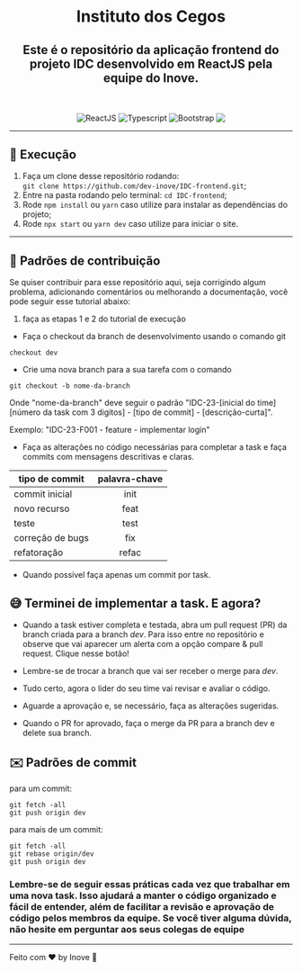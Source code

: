 <h1 align="center">Instituto dos Cegos</h1>

<h2 align="center">Este é o repositório da aplicação frontend do projeto <strong>IDC</strong> desenvolvido em ReactJS pela equipe do Inove.</h2>

<br>

<p align="center">
  <img align="center" src="https://img.shields.io/badge/ReactJS-61DAFB?style=for-the-badge&logo=react&logoColor=black" alt="ReactJS" />
  <img align="center" src="https://img.shields.io/badge/Typescript-3178C6?style=for-the-badge&logo=typescript&logoColor=white" alt="Typescript" />
  <img align="center" src="https://img.shields.io/badge/bootstrap-%238511FA.svg?style=for-the-badge&logo=bootstrap&logoColor=white" alt="Bootstrap" />
  <img align="center" src="https://img.shields.io/badge/styled--components-DB7093?style=for-the-badge&logo=styled-components&logoColor=white" />
</p>

---

## 🚀 Execução

1. Faça um clone desse repositório rodando: <br> `git clone https://github.com/dev-inove/IDC-frontend.git`;
2. Entre na pasta rodando pelo terminal: `cd IDC-frontend`;
3. Rode `npm install` ou `yarn` caso utilize para instalar as dependências do projeto;
4. Rode `npx start` ou `yarn dev` caso utilize para iniciar o site.
---

## 🤔 Padrões de contribuição

Se quiser contribuir para esse repositório aqui, seja corrigindo algum problema, adicionando comentários ou melhorando a documentação, você pode seguir esse tutorial abaixo:

1. faça as etapas 1 e 2 do tutorial de execução

* Faça o checkout da branch de desenvolvimento usando o comando git

```text
checkout dev
```

* Crie uma nova branch para a sua tarefa com o comando

```text
git checkout -b nome-da-branch
```

Onde "nome-da-branch" deve seguir o padrão "IDC-23-[inicial do time][número da task com 3 digitos] - [tipo de commit] - [descrição-curta]".

Exemplo: "IDC-23-F001 - feature - implementar login"

* Faça as alterações no código necessárias para completar a task e faça commits com mensagens descritivas e claras.

| tipo de commit | palavra-chave|
|----------|:-------------:|
| commit inicial | init |
| novo recurso | feat |
| teste | test |
| correção de bugs | fix |
| refatoração | refac |

* Quando possivel faça apenas um commit por task.

## 😅 Terminei de implementar a task. E agora?

* Quando a task estiver completa e testada, abra um pull request (PR) da branch criada para a branch *dev*. Para isso entre no repositório e observe que vai aparecer um alerta com a opção compare & pull request. Clique nesse botão!

* Lembre-se de trocar a branch que vai ser receber o merge para *dev*.

* Tudo certo, agora o lider do seu time vai revisar e avaliar o código.

* Aguarde a aprovação e, se necessário, faça as alterações sugeridas.

* Quando o PR for aprovado, faça o merge da PR para a branch dev e delete sua branch.

## ✉️ Padrões de commit

para um commit:

```text
git fetch -all
git push origin dev
```

para mais de um commit:

```text
git fetch -all
git rebase origin/dev
git push origin dev
```

### Lembre-se de seguir essas práticas cada vez que trabalhar em uma nova task. Isso ajudará a manter o código organizado e fácil de entender, além de facilitar a revisão e aprovação de código pelos membros da equipe. Se você tiver alguma dúvida, não hesite em perguntar aos seus colegas de equipe

---
Feito com ♥ by Inove :wave:
